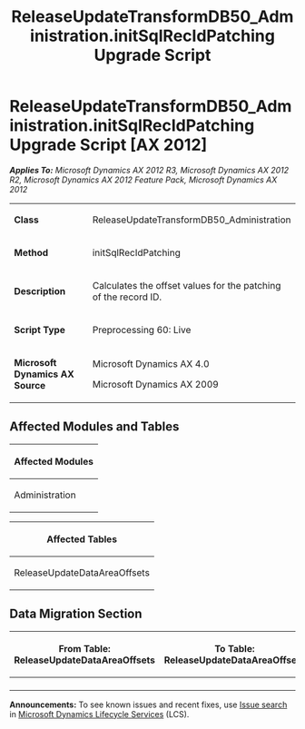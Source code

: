 ﻿---
title: ReleaseUpdateTransformDB50_Administration.initSqlRecIdPatching Upgrade Script
TOCTitle: ReleaseUpdateTransformDB50_Administration.initSqlRecIdPatching Upgrade Script
ms:assetid: cd5afbef-432d-3625-f2e2-aa06cdb9e552
ms:mtpsurl: https://msdn.microsoft.com/en-us/library/JJ719722(v=AX.60)
ms:contentKeyID: 49711288
ms.date: 05/18/2015
mtps_version: v=AX.60
---

# ReleaseUpdateTransformDB50\_Administration.initSqlRecIdPatching Upgrade Script [AX 2012]


_**Applies To:** Microsoft Dynamics AX 2012 R3, Microsoft Dynamics AX 2012 R2, Microsoft Dynamics AX 2012 Feature Pack, Microsoft Dynamics AX 2012_

<table>
<colgroup>
<col style="width: 50%" />
<col style="width: 50%" />
</colgroup>
<tbody>
<tr class="odd">
<td><p><strong>Class</strong></p></td>
<td><p>ReleaseUpdateTransformDB50_Administration</p></td>
</tr>
<tr class="even">
<td><p><strong>Method</strong></p></td>
<td><p>initSqlRecIdPatching</p></td>
</tr>
<tr class="odd">
<td><p><strong>Description</strong></p></td>
<td><p>Calculates the offset values for the patching of the record ID.</p></td>
</tr>
<tr class="even">
<td><p><strong>Script Type</strong></p></td>
<td><p>Preprocessing 60: Live</p></td>
</tr>
<tr class="odd">
<td><p><strong>Microsoft Dynamics AX Source</strong></p></td>
<td><p>Microsoft Dynamics AX 4.0</p>
<p>Microsoft Dynamics AX 2009</p></td>
</tr>
</tbody>
</table>


## Affected Modules and Tables

<table>
<colgroup>
<col style="width: 100%" />
</colgroup>
<thead>
<tr class="header">
<th><p>Affected Modules</p></th>
</tr>
</thead>
<tbody>
<tr class="odd">
<td><p>Administration</p></td>
</tr>
</tbody>
</table>


<table>
<colgroup>
<col style="width: 100%" />
</colgroup>
<thead>
<tr class="header">
<th><p>Affected Tables</p></th>
</tr>
</thead>
<tbody>
<tr class="odd">
<td><p>ReleaseUpdateDataAreaOffsets</p></td>
</tr>
</tbody>
</table>


## Data Migration Section

<table>
<colgroup>
<col style="width: 50%" />
<col style="width: 50%" />
</colgroup>
<thead>
<tr class="header">
<th><p>From Table: ReleaseUpdateDataAreaOffsets</p></th>
<th><p>To Table: ReleaseUpdateDataAreaOffsets</p></th>
</tr>
</thead>
<tbody>
<tr class="odd">
<td><p></p></td>
<td><p></p></td>
</tr>
</tbody>
</table>

  
**Announcements:** To see known issues and recent fixes, use [Issue search](http://go.microsoft.com/fwlink/?linkid=389258) in [Microsoft Dynamics Lifecycle Services](http://go.microsoft.com/fwlink/?linkid=306505) (LCS).

